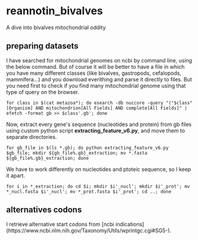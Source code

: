 # reannotin_bivalves
A dive into bivalves mitochondrial oddity

<h2>preparing datasets</h2>
I have searched for mitochondrial genomes on ncbi by command line, using the below command.
But of course it will be better to have a file in which you have many different classes (like bivalves, gastropods, cefalopods, mammifera...) and you download everithing and parse it directly to files.
But you need first to check if you find many mitochondrial genome using that type of query on the browser.

```
for class in $(cat metazoa*); do esearch -db nuccore -query "("$class"[Organism] AND mitochondrion[All Fields] AND complete[All Fields]" | efetch -format gb >> $class'.gb'; done 
```

Now, extract every gene's sequence (nucleotides and protein) from gb files using custom python script **extracting_feature_v6.py**, and move them to separate directories.

```
for gb_file in $(ls *.gb); do python extracting_feature_v6.py $gb_file; mkdir ${gb_file%.gb}_extraction; mv *.fasta ${gb_file%.gb}_extraction; done
```

We have to work differently on nucleotides and ptoteic sequence, so I keep it apart.

```
for i in *_extraction; do cd $i; mkdir $i'_nucl'; mkdir $i'_prot'; mv *_nucl.fasta $i'_nucl'; mv *_prot.fasta $i'_prot'; cd ..; done
```

<h2>alternatives codons</h2>
I retrieve alternative start codons from [ncbi indications] (https://www.ncbi.nlm.nih.gov/Taxonomy/Utils/wprintgc.cgi#SG5-).
